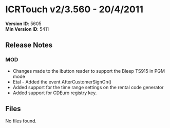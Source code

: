 # ICRTouch v2/3.560 - 20/4/2011

__Version ID__: 5605
<br>__Min Version ID__: 5411

## Release Notes
### MOD
- Changes made to the ibutton reader to support the Bleep TS915 in PGM mode
- Etal - Added the event AfterCustomerSignOn()
- Added support for the time range settings on the rental code generator
- Added support for CDEuro registry key.

## Files
No files found.

